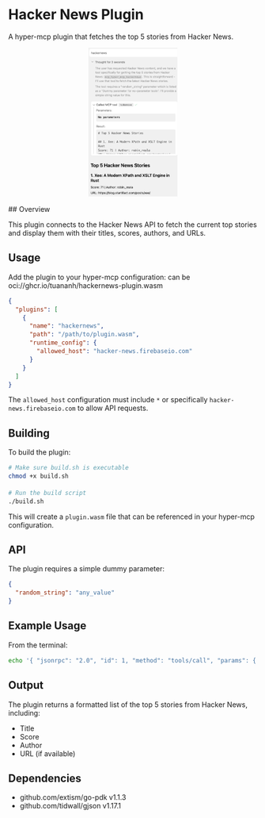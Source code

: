 # Hacker News Plugin

A hyper-mcp plugin that fetches the top 5 stories from Hacker News.
<p align="center">
  <img src="../../../assets/hackernews.png" style="height: 300px;">
</p>
## Overview

This plugin connects to the Hacker News API to fetch the current top stories and display them with their titles, scores, authors, and URLs.

## Usage

Add the plugin to your hyper-mcp configuration:
can be oci://ghcr.io/tuananh/hackernews-plugin.wasm
```json
{
  "plugins": [
    {
      "name": "hackernews",
      "path": "/path/to/plugin.wasm",
      "runtime_config": {
        "allowed_host": "hacker-news.firebaseio.com"
      }
    }
  ]
}
```

The `allowed_host` configuration must include `*` or specifically `hacker-news.firebaseio.com` to allow API requests.

## Building

To build the plugin:

```bash
# Make sure build.sh is executable
chmod +x build.sh

# Run the build script
./build.sh
```

This will create a `plugin.wasm` file that can be referenced in your hyper-mcp configuration.

## API

The plugin requires a simple dummy parameter:

```json
{
  "random_string": "any_value"
}
```

## Example Usage

From the terminal:

```bash
echo '{ "jsonrpc": "2.0", "id": 1, "method": "tools/call", "params": { "name": "hackernews", "arguments": { "random_string": "dummy" } } }' | hyper-mcp
```

## Output

The plugin returns a formatted list of the top 5 stories from Hacker News, including:

- Title
- Score
- Author
- URL (if available)

## Dependencies

- github.com/extism/go-pdk v1.1.3
- github.com/tidwall/gjson v1.17.1 